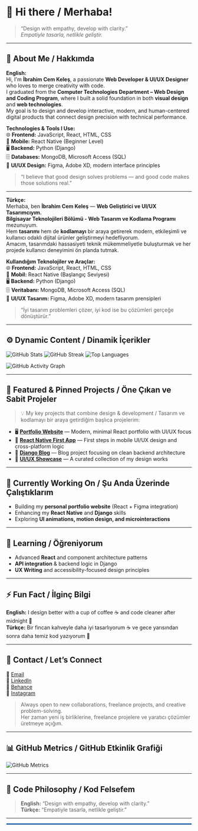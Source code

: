 # 👋 Hi there / Merhaba!

> “Design with empathy, develop with clarity.”  
> _Empatiyle tasarla, netlikle geliştir._

---

## 💫 About Me / Hakkımda

**English:**  
Hi, I'm **İbrahim Cem Keleş**, a passionate **Web Developer & UI/UX Designer** who loves to merge creativity with code.  
I graduated from the **Computer Technologies Department – Web Design and Coding Program**, where I built a solid foundation in both **visual design** and **web technologies**.  
My goal is to design and develop interactive, modern, and human-centered digital products that connect design precision with technical performance.  

**Technologies & Tools I Use:**  
🌐 **Frontend:** JavaScript, React, HTML, CSS  
📱 **Mobile:** React Native (Beginner Level)  
🖥️ **Backend:** Python (Django)  
🗄️ **Databases:** MongoDB, Microsoft Access (SQL)  
🎨 **UI/UX Design:** Figma, Adobe XD, modern interface principles  

> “I believe that good design solves problems — and good code makes those solutions real.”  

---

**Türkçe:**  
Merhaba, ben **İbrahim Cem Keleş** — **Web Geliştirici ve UI/UX Tasarımcıyım.**  
**Bilgisayar Teknolojileri Bölümü - Web Tasarım ve Kodlama Programı** mezunuyum.  
Hem **tasarımı** hem de **kodlamayı** bir araya getirerek modern, etkileşimli ve kullanıcı odaklı dijital ürünler geliştirmeyi hedefliyorum.  
Amacım, tasarımdaki hassasiyeti teknik mükemmeliyetle buluşturmak ve her projede kullanıcı deneyimini ön planda tutmak.  

**Kullandığım Teknolojiler ve Araçlar:**  
🌐 **Frontend:** JavaScript, React, HTML, CSS  
📱 **Mobil:** React Native (Başlangıç Seviyesi)  
🖥️ **Backend:** Python (Django)  
🗄️ **Veritabanı:** MongoDB, Microsoft Access (SQL)  
🎨 **UI/UX Tasarım:** Figma, Adobe XD, modern tasarım prensipleri  

> “İyi tasarım problemleri çözer, iyi kod ise bu çözümleri gerçeğe dönüştürür.”  

---

## ⚙️ Dynamic Content / Dinamik İçerikler

![GitHub Stats](https://github-readme-stats.vercel.app/api?username=ibrahimcemk&theme=github_dark&hide_border=false&include_all_commits=true&count_private=true)
![GitHub Streak](https://nirzak-streak-stats.vercel.app/?user=ibrahimcemk&theme=github_dark&hide_border=false)
![Top Languages](https://github-readme-stats.vercel.app/api/top-langs/?username=ibrahimcemk&theme=github_dark&hide_border=false&layout=compact)

![GitHub Activity Graph](https://github-readme-activity-graph.vercel.app/graph?username=ibrahimcemk&theme=github-dark)

---

## 📌 Featured & Pinned Projects / Öne Çıkan ve Sabit Projeler

> 💡 My key projects that combine design & development / Tasarım ve kodlamayı bir araya getirdiğim başlıca projelerim:

- 🖥️ [**Portfolio Website**](https://github.com/ibrahimcemk/portfolio-site) — Modern, minimal React portfolio with UI/UX focus  
- 📱 [**React Native First App**](https://github.com/ibrahimcemk/react-native-firstapp) — First steps in mobile UI/UX design and cross-platform logic  
- 🧩 [**Django Blog**](https://github.com/ibrahimcemk/django-blog) — Blog project focusing on clean backend architecture  
- 🎨 [**UI/UX Showcase**](https://github.com/ibrahimcemk/uiux-showcase) — A curated collection of my design works  

---

## 🧩 Currently Working On / Şu Anda Üzerinde Çalıştıklarım
- Building my **personal portfolio website** (React + Figma integration)  
- Enhancing my **React Native** and **Django** skills  
- Exploring **UI animations, motion design, and microinteractions**  

---

## 🧠 Learning / Öğreniyorum
- Advanced **React** and component architecture patterns  
- **API integration** & backend logic in Django  
- **UX Writing** and accessibility-focused design principles  

---

## ⚡ Fun Fact / İlginç Bilgi
**English:** I design better with a cup of coffee ☕ and code cleaner after midnight 🌙  
**Türkçe:** Bir fincan kahveyle daha iyi tasarlıyorum ☕ ve gece yarısından sonra daha temiz kod yazıyorum 🌙  

---

## 💬 Contact / Let’s Connect

📧 [Email](mailto:ibrahimcemm.keles@gmail.com)  
💼 [LinkedIn](https://linkedin.com/in/ibrahim-cem-keles)  
🎨 [Behance](https://behance.net/brahimcemkele)  
📸 [Instagram](https://instagram.com/ibrahimcemmk)

> Always open to new collaborations, freelance projects, and creative problem-solving.  
> Her zaman yeni iş birliklerine, freelance projelere ve yaratıcı çözümler üretmeye açığım.

---

## 📊 GitHub Metrics / GitHub Etkinlik Grafiği
![GitHub Metrics](https://github-readme-activity-graph.vercel.app/graph?username=ibrahimcemk&theme=github-dark)

---

## 💭 Code Philosophy / Kod Felsefem
> **English:** “Design with empathy, develop with clarity.”  
> **Türkçe:** “Empatiyle tasarla, netlikle geliştir.”  

---



<hr style="border: 1px solid #0d6efd; border-radius: 5px;">
